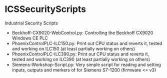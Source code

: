 # ICSSecurityScripts
Industrial Security Scripts

* Beckhoff-CX9020-WebControl.py: Controlling the Beckhoff CX9020 Windows CE PLC
* PhoenixControlPLC-ILC150.py: Print out CPU status and reverts it, tested and working on ILC150 (at least partially working on others)
* PhoenixControlPLC-ILC390.py: Print out CPU status and reverts it, tested and working on ILC390 (at least partially working on others)
* Siemens-Workshop-Script.py: Very simple script for reading and setting inputs, outputs and merkers of for Siemens S7-1200 (firmware <= v3) 
